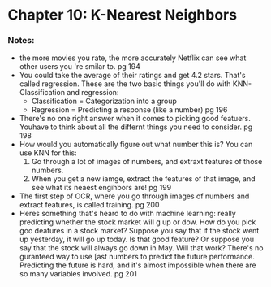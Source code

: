 # Chapter 10: K-Nearest Neighbors

### Notes:
- the more movies you rate, the more accurately Netflix can see what other users you 're smilar to. pg 194
- You could take the average of their ratings and get 4.2 stars.
That's called regression. These are the two basic things you'll do with KNN- Classification and regression:
    - Classification = Categorization into a group
    - Regression = Predicting a response (like a number) pg 196
- There's no one right answer when it comes to picking good featuers. Youhave to think about all the differnt things you need to consider. pg 198
- How would you automatically figure out what number this is? You can use KNN for this:
    1. Go through a lot of images of numbers, and extraxt features of those numbers.
    2. When you get a new iamge, extract the features of that image, and see what its neaest engihbors are! pg 199
- The first step of OCR, where you go through images of numbers and extract features, is called training. pg 200
- Heres something that's heard to do with machine learning: really predicting whether the stock market will g up or dow. How do 
you pick goo deatures in a stock market? Suppose you say that if the stock went up yesterday, it will go up today. Is that good feature?
Or suppose you say that the stock will always go down in May. Will that work? There's no guranteed way to use [ast numbers to predict the future
performance. Predicting the future is hard, and it's almost impossible when there are so many variables involved. pg 201


